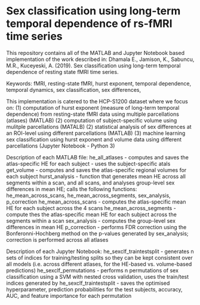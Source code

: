 # Sex classification using long-term temporal dependence of rs-fMRI time series

This repository contains all of the MATLAB and Jupyter Notebook based implementation of the work described in: 
Dhamala E., Jamison, K., Sabuncu, M.R., Kuceyeski, A. (2019). Sex classification using long-term temporal dependence of resting state fMRI time series. 

Keywords: fMRI, resting-state fMRI, hurst exponent, temporal dependence, temporal dynamics, sex classification, sex differences, 

This implementation is catered to the HCP-S1200 dataset where we focus on: 
(1) computation of hurst exponent (measure of long-term temporal dependence) from resting-state fMRI data using multiple parcellations (atlases) (MATLAB)
(2) computation of subject-specific volume using mulitple parcellations (MATALB)
(2) statistical analysis of sex differences at an ROI-level using different parcellations (MATLAB)
(3) machine learning sex classification using hurst exponent and volume data using different parcellations (Jupyter Notebook - Python 3)

Description of each MATLAB file: 
he_all_atlases - computes and saves the atlas-specific HE for each subject - uses the subject-specific atals
get_volume - computes and saves the atlas-specific regional volumes for each subject
hurst_analysis - function that generates mean HE across all segments within a scan, and all scans, and analyses group-level sex differences in mean HE; calls the following functions: he_mean_across_scans, he_mean_across_segments, sex_analysis, p_correction
he_mean_across_scans - computes the atlas-specific mean HE for each subject across the 4 scans
he_mean_across_segments - compute thes the atlas-specific mean HE for each subject across the segments within a scan
sex_analysis - computes the group-level sex differences in mean HE
p_correction - performs FDR correction using the Bonferonni-Hochberg method on the p-values generated by sex_analysis; correction is performed across all atlases

Description of each Jupyter Notebook: 
he_sexclf_traintestsplit - generates n sets of indices for training/testing splits so they can be kept consistent over all models (i.e. across different atlases, for the HE-based vs. volume-based predictions)
he_sexclf_permutations - performs n permutations of sex classification using a SVM with nested cross validation, uses the train/test indices generated by he_sexclf_traintestsplit - saves the optimised hyperparameter, prediction probabilities for the test subjects, accuracy, AUC, and feature importance for each permutation





